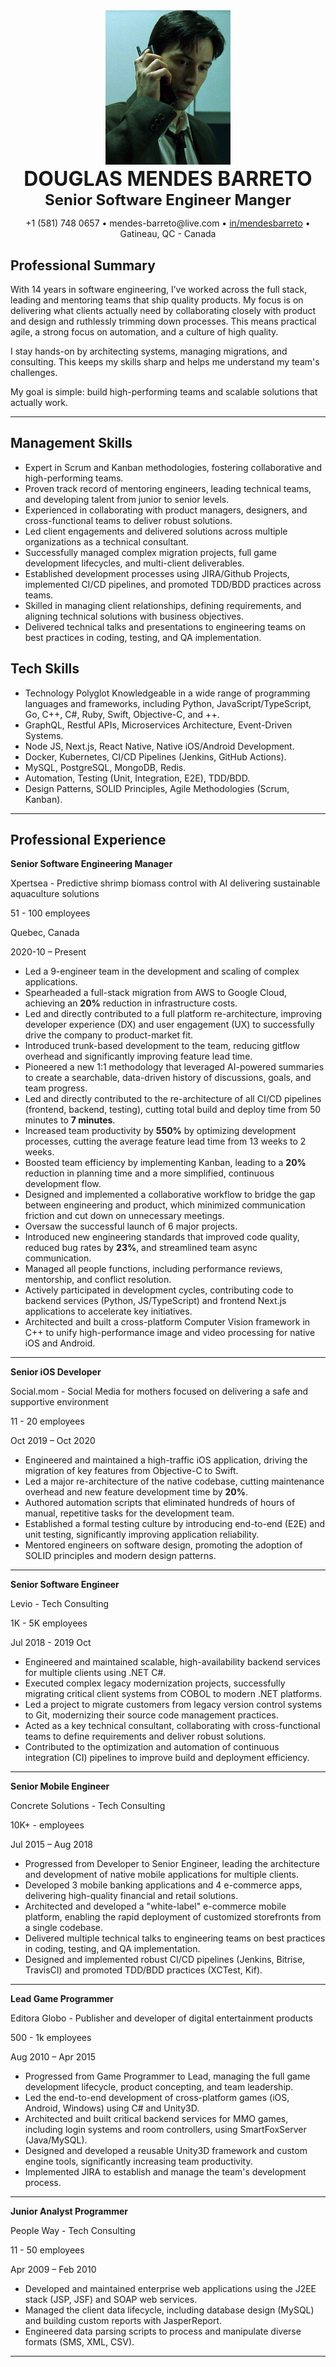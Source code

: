 
<div align="center">
  <img src="imgs/profile.jpg" alt="Douglas Mendes" width="200"/>
  <div>
    <p style="font-size: 32px; margin: 0;"><b>DOUGLAS MENDES BARRETO</b></p>
    <p style="font-size: 24px; margin: 0;"><b>Senior Software Engineer Manger</b></p>
  </div>
  <p>
    +1 (581) 748 0657 • mendes-barreto@live.com • <a href="https://www.linkedin.com/in/mendesbarreto">in/mendesbarreto</a> • Gatineau, QC - Canada
  </p>
</div>

## Professional Summary

With 14 years in software engineering, I’ve worked across the full stack, leading and mentoring teams that ship quality products. My focus is on delivering what clients actually need by collaborating closely with product and design and ruthlessly trimming down processes. This means practical agile, a strong focus on automation, and a culture of high quality.

I stay hands-on by architecting systems, managing migrations, and consulting. This keeps my skills sharp and helps me understand my team's challenges.

My goal is simple: build high-performing teams and scalable solutions that actually work.

---

## Management Skills

* Expert in Scrum and Kanban methodologies, fostering collaborative and high-performing teams.
* Proven track record of mentoring engineers, leading technical teams, and developing talent from junior to senior levels.
* Experienced in collaborating with product managers, designers, and cross-functional teams to deliver robust solutions.
* Led client engagements and delivered solutions across multiple organizations as a technical consultant.
* Successfully managed complex migration projects, full game development lifecycles, and multi-client deliverables.
* Established development processes using JIRA/Github Projects, implemented CI/CD pipelines, and promoted TDD/BDD practices across teams.
* Skilled in managing client relationships, defining requirements, and aligning technical solutions with business objectives.
* Delivered technical talks and presentations to engineering teams on best practices in coding, testing, and QA implementation.

## Tech Skills

* Technology Polyglot Knowledgeable in a wide range of programming languages and frameworks, including Python, JavaScript/TypeScript, Go, C++, C#, Ruby, Swift, Objective-C, and ++.
* GraphQL, Restful APIs, Microservices Architecture, Event-Driven Systems.
* Node JS, Next.js, React Native, Native iOS/Android Development.
* Docker, Kubernetes, CI/CD Pipelines (Jenkins, GitHub Actions).
* MySQL, PostgreSQL, MongoDB, Redis.
* Automation, Testing (Unit, Integration, E2E), TDD/BDD.
* Design Patterns, SOLID Principles, Agile Methodologies (Scrum, Kanban).

---

## Professional Experience

**Senior Software Engineering Manager**

Xpertsea - Predictive shrimp biomass control with AI delivering sustainable aquaculture solutions

51 - 100 employees

Quebec, Canada

2020-10 – Present

* Led a 9-engineer team in the development and scaling of complex applications.
* Spearheaded a full-stack migration from AWS to Google Cloud, achieving an **20%** reduction in infrastructure costs.
* Led and directly contributed to a full platform re-architecture, improving developer experience (DX) and user engagement (UX) to successfully drive the company to product-market fit.
* Introduced trunk-based development to the team, reducing gitflow overhead and significantly improving feature lead time.
* Pioneered a new 1:1 methodology that leveraged AI-powered summaries to create a searchable, data-driven history of discussions, goals, and team progress.
* Led and directly contributed to the re-architecture of all CI/CD pipelines (frontend, backend, testing), cutting total build and deploy time from 50 minutes to **7 minutes**.
* Increased team productivity by **550%** by optimizing development processes, cutting the average feature lead time from 13 weeks to 2 weeks.
* Boosted team efficiency by implementing Kanban, leading to a **20%** reduction in planning time and a more simplified, continuous development flow.
* Designed and implemented a collaborative workflow to bridge the gap between engineering and product, which minimized communication friction and cut down on unnecessary meetings.
* Oversaw the successful launch of 6 major projects.
* Introduced new engineering standards that improved code quality, reduced bug rates by **23%**, and streamlined team async communication.
* Managed all people functions, including performance reviews, mentorship, and conflict resolution.
* Actively participated in development cycles, contributing code to backend services (Python, JS/TypeScript) and frontend Next.js applications to accelerate key initiatives.
* Architected and built a cross-platform Computer Vision framework in C++ to unify high-performance image and video processing for native iOS and Android.

---

**Senior iOS Developer**

Social.mom - Social Media for mothers focused on delivering a safe and supportive environment

11 - 20 employees

Oct 2019 – Oct 2020

* Engineered and maintained a high-traffic iOS application, driving the migration of key features from Objective-C to Swift.
* Led a major re-architecture of the native codebase, cutting maintenance overhead and new feature development time by **20%**.
* Authored automation scripts that eliminated hundreds of hours of manual, repetitive tasks for the development team.
* Established a formal testing culture by introducing end-to-end (E2E) and unit testing, significantly improving application reliability.
* Mentored engineers on software design, promoting the adoption of SOLID principles and modern design patterns.

---
**Senior Software Engineer**

Levio - Tech Consulting

1K - 5K employees

Jul 2018 - 2019 Oct

* Engineered and maintained scalable, high-availability backend services for multiple clients using .NET C#.
* Executed complex legacy modernization projects, successfully migrating critical client systems from COBOL to modern .NET platforms.
* Led a project to migrate customers from legacy version control systems to Git, modernizing their source code management practices.
* Acted as a key technical consultant, collaborating with cross-functional teams to define requirements and deliver robust solutions.
* Contributed to the optimization and automation of continuous integration (CI) pipelines to improve build and deployment efficiency.

---
**Senior Mobile Engineer**

Concrete Solutions - Tech Consulting

10K+ - employees

Jul 2015 – Aug 2018

* Progressed from Developer to Senior Engineer, leading the architecture and development of native mobile applications for multiple clients.
* Developed 3 mobile banking applications and 4 e-commerce apps, delivering high-quality financial and retail solutions.
* Architected and developed a "white-label" e-commerce mobile platform, enabling the rapid deployment of customized storefronts from a single codebase.
* Delivered multiple technical talks to engineering teams on best practices in coding, testing, and QA implementation.
* Designed and implemented robust CI/CD pipelines (Jenkins, Bitrise, TravisCI) and promoted TDD/BDD practices (XCTest, Kif).

---
**Lead Game Programmer**

Editora Globo - Publisher and developer of digital entertainment products

500 - 1k employees

Aug 2010 – Apr 2015

* Progressed from Game Programmer to Lead, managing the full game development lifecycle, product concepting, and team leadership.
* Led the end-to-end development of cross-platform games (iOS, Android, Windows) using C# and Unity3D.
* Architected and built critical backend services for MMO games, including login systems and room controllers, using SmartFoxServer (Java/MySQL).
* Designed and developed a reusable Unity3D framework and custom engine tools, significantly increasing team productivity.
* Implemented JIRA to establish and manage the team's development process.

---
**Junior Analyst Programmer**

People Way - Tech Consulting

11 - 50 employees

Apr 2009 – Feb 2010

* Developed and maintained enterprise web applications using the J2EE stack (JSP, JSF) and SOAP web services.
* Managed the client data lifecycle, including database design (MySQL) and building custom reports with JasperReport.
* Engineered data parsing scripts to process and manipulate diverse formats (SMS, XML, CSV).

---

